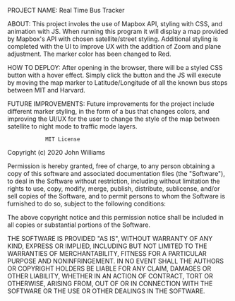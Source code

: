 <!-- README -->

PROJECT NAME:   Real Time Bus Tracker

ABOUT:          This project involes the use of Mapbox API, styling with CSS, and animation with JS.
                 When running this program it will display a map provided by Mapbox's API with chosen satellite/street
                 styling. Additional styling is completed with the UI to improve UX with the addition of Zoom and 
                 plane adjustment. The marker color has been changed to Red.

HOW TO DEPLOY:  After opening in the browser, there will be a styled CSS button with a hover effect. 
                Simply click the button and the JS will execute by moving the map marker to Latitude/Longitude
                of all the known bus stops between MIT and Harvard.

FUTURE
IMPROVEMENTS:   Future improvements for the project include different marker styling, in the form of a bus that
                changes colors, and improving the UI/UX for the user to change the style of the map between
                satellite to night mode to traffic mode layers.

                MIT License

Copyright (c) 2020 John Williams

Permission is hereby granted, free of charge, to any person obtaining a copy
of this software and associated documentation files (the "Software"), to deal
in the Software without restriction, including without limitation the rights
to use, copy, modify, merge, publish, distribute, sublicense, and/or sell
copies of the Software, and to permit persons to whom the Software is
furnished to do so, subject to the following conditions:

The above copyright notice and this permission notice shall be included in all
copies or substantial portions of the Software.

THE SOFTWARE IS PROVIDED "AS IS", WITHOUT WARRANTY OF ANY KIND, EXPRESS OR
IMPLIED, INCLUDING BUT NOT LIMITED TO THE WARRANTIES OF MERCHANTABILITY,
FITNESS FOR A PARTICULAR PURPOSE AND NONINFRINGEMENT. IN NO EVENT SHALL THE
AUTHORS OR COPYRIGHT HOLDERS BE LIABLE FOR ANY CLAIM, DAMAGES OR OTHER
LIABILITY, WHETHER IN AN ACTION OF CONTRACT, TORT OR OTHERWISE, ARISING FROM,
OUT OF OR IN CONNECTION WITH THE SOFTWARE OR THE USE OR OTHER DEALINGS IN THE
SOFTWARE.